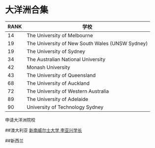# 大洋洲合集

| RANK | 学校                                            |
|------|-------------------------------------------------|
| 14   | The University of Melbourne                     |
| 19   | The University of New South Wales (UNSW Sydney) |
| 19   | The University of Sydney                        |
| 34   | The Australian National University              |
| 42   | Monash University                               |
| 43   | The University of Queensland                    |
| 68   | The University of Auckland                      |
| 72   | The University of Western Australia             |
| 89   | The University of Adelaide                      |
| 90   | University of Technology Sydney                 |

申请大洋洲院校

##澳大利亚
[新南威尔士大学 李亚兴学长](https://fzu-fly.online/flying/ca/2023/%E6%A1%88%E4%BE%8B1/) 

##新西兰

